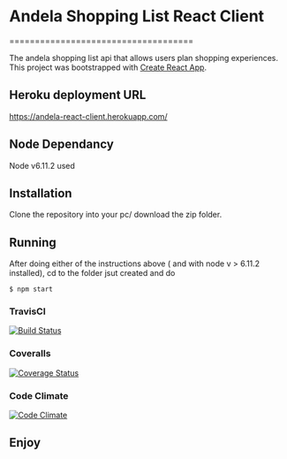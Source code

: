 
# Andela Shopping List React Client
====================================

The andela shopping list api that allows users plan shopping experiences.
This project was bootstrapped with [Create React App](https://github.com/facebookincubator/create-react-app).

Heroku deployment URL
--------------------

https://andela-react-client.herokuapp.com/


Node Dependancy
--------------------

Node v6.11.2 used


Installation
------------

Clone the repository into your pc/ download the zip folder.


Running
-------

After doing either of the instructions above ( and with node v > 6.11.2 installed), cd to the folder jsut created and do

    $ npm start


### TravisCI
[![Build Status](https://travis-ci.org/VincentHokie/andela-react-client.svg?branch=master)](https://travis-ci.org/VincentHokie/andela-react-client)

### Coveralls
[![Coverage Status](https://coveralls.io/repos/github/VincentHokie/andela-react-client/badge.svg?branch=master)](https://coveralls.io/github/VincentHokie/andela-react-client?branch=master)

### Code Climate
[![Code Climate](https://codeclimate.com/github/VincentHokie/andela-react-client.svg)](https://codeclimate.com/github/VincentHokie/andela-react-client)

## Enjoy
